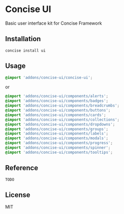 # Concise UI

Basic user interface kit for Concise Framework

## Installation

`concise install ui`

## Usage

```SCSS
@import 'addons/concise-ui/concise-ui';
```

or

```SCSS
@import 'addons/concise-ui/components/alerts';
@import 'addons/concise-ui/components/badges';
@import 'addons/concise-ui/components/breadcrumbs';
@import 'addons/concise-ui/components/buttons';
@import 'addons/concise-ui/components/cards';
@import 'addons/concise-ui/components/collections';
@import 'addons/concise-ui/components/dropdowns';
@import 'addons/concise-ui/components/groups';
@import 'addons/concise-ui/components/labels';
@import 'addons/concise-ui/components/modals';
@import 'addons/concise-ui/components/progress';
@import 'addons/concise-ui/components/spinner';
@import 'addons/concise-ui/components/tooltips';
```

## Reference

`TODO`

## License

MIT